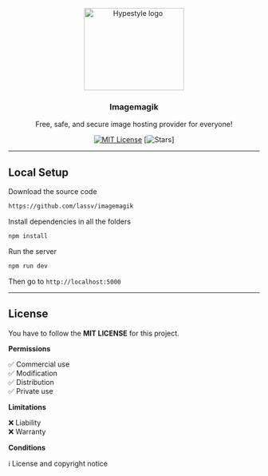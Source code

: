 <p align="center">
  <a href="https://www.imagemagik.tk">
    <img src="https://www.imagemagik.tk/uploads/VkMa5yca1tMH9Pq-upload.png" alt="Hypestyle logo" width="200" height="165">
  </a>
</p>

<h3 align="center">Imagemagik</h3>

<p align="center">
  Free, safe, and secure image hosting provider for everyone!
  <br>

<div align="center">

[![MIT License](https://img.shields.io/apm/l/atomic-design-ui.svg?style=for-the-badge)](https://github.com/lassv/imagemagik/blob/master/LICENSE)
[![Stars](https://img.shields.io/github/stars/lassv/imagemagik?style=for-the-badge)]

</div>

---

## Local Setup

Download the source code

```bash
https://github.com/lassv/imagemagik
```

Install dependencies in all the folders

```bash
npm install
```

Run the server

```bash
npm run dev
```

Then go to <code>http://localhost:5000</code>

---

## License

You have to follow the **MIT LICENSE** for this project.

**Permissions**


 ✅ Commercial use <br>
 ✅ Modification <br>
 ✅ Distribution <br>
 ✅ Private use <br>

 
**Limitations**

 ❌ Liability <br>
 ❌ Warranty <br>
 
**Conditions**

ℹ️ License and copyright notice
